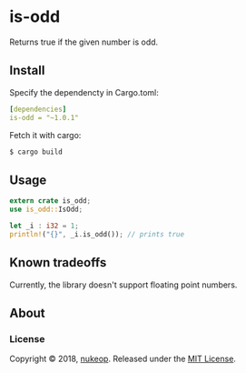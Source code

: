 # is-odd
Returns true if the given number is odd.

## Install
Specify the dependencty in Cargo.toml:

```yaml
[dependencies]
is-odd = "~1.0.1"
```

Fetch it with cargo:
```bash
$ cargo build
```

## Usage

```rust
extern crate is_odd;
use is_odd::IsOdd;

let _i : i32 = 1;
println!("{}", _i.is_odd()); // prints true
```

## Known tradeoffs
Currently, the library doesn't support floating point numbers.

## About
### License
Copyright © 2018, [nukeop](https://github.com/nukeop).
Released under the [MIT License](LICENSE).
